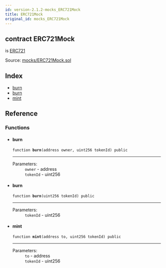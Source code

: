 ```yaml
---
id: version-2.1.2-mocks_ERC721Mock
title: ERC721Mock
original_id: mocks_ERC721Mock
---
```


<div class="contract-doc"><div class="contract"><h2 class="contract-header"><span class="contract-kind">contract</span> ERC721Mock</h2><p class="base-contracts"><span>is</span> <a href="token_ERC721_ERC721.html">ERC721</a></p><div class="source">Source: <a href="https://github.com/OpenZeppelin/zeppelin-solidity/blob/v2.1.2/contracts/mocks/ERC721Mock.sol" target="_blank">mocks/ERC721Mock.sol</a></div></div><div class="index"><h2>Index</h2><ul><li><a href="mocks_ERC721Mock.html#burn">burn</a></li><li><a href="mocks_ERC721Mock.html#burn">burn</a></li><li><a href="mocks_ERC721Mock.html#mint">mint</a></li></ul></div><div class="reference"><h2>Reference</h2><div class="functions"><h3>Functions</h3><ul><li><div class="item function"><span id="burn" class="anchor-marker"></span><h4 class="name">burn</h4><div class="body"><code class="signature">function <strong>burn</strong><span>(address owner, uint256 tokenId) </span><span>public </span></code><hr/><dl><dt><span class="label-parameters">Parameters:</span></dt><dd><div><code>owner</code> - address</div><div><code>tokenId</code> - uint256</div></dd></dl></div></div></li><li><div class="item function"><span id="burn" class="anchor-marker"></span><h4 class="name">burn</h4><div class="body"><code class="signature">function <strong>burn</strong><span>(uint256 tokenId) </span><span>public </span></code><hr/><dl><dt><span class="label-parameters">Parameters:</span></dt><dd><div><code>tokenId</code> - uint256</div></dd></dl></div></div></li><li><div class="item function"><span id="mint" class="anchor-marker"></span><h4 class="name">mint</h4><div class="body"><code class="signature">function <strong>mint</strong><span>(address to, uint256 tokenId) </span><span>public </span></code><hr/><dl><dt><span class="label-parameters">Parameters:</span></dt><dd><div><code>to</code> - address</div><div><code>tokenId</code> - uint256</div></dd></dl></div></div></li></ul></div></div></div>
